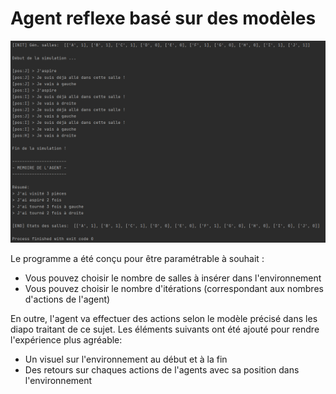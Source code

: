 # Agent reflexe basé sur des modèles

![Exécution du programme](https://github.com/RemiFELIN/AC_Workspace/blob/main/agents/agent_reflexe_modele/img/agent_reflexe_modele_output.png)

Le programme a été conçu pour être paramétrable à souhait :

- Vous pouvez choisir le nombre de salles à insérer dans l'environnement
- Vous pouvez choisir le nombre d'itérations (correspondant aux nombres d'actions de l'agent)

En outre, l'agent va effectuer des actions selon le modèle précisé dans les diapo traitant de ce sujet. 
Les éléments suivants ont été ajouté pour rendre l'expérience plus agréable:

- Un visuel sur l'environnement au début et à la fin
- Des retours sur chaques actions de l'agents avec sa position dans l'environnement
